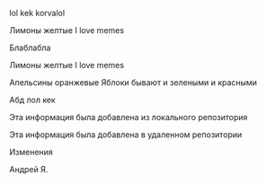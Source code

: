 lol kek korvalol 

Лимоны желтые 
I love memes

Блаблабла

Лимоны желтые 
I love memes

Апельсины оранжевые 
Яблоки бывают и зелеными и красными 

Абд
лол кек 

Эта информация была добавлена из локального репозитория

Эта информация была добавлена в удаленном репозитории

Изменения

Андрей Я.
